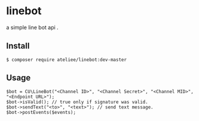 # linebot

a simple line bot api .

## Install

```
$ composer require ateliee/linebot:dev-master
```

## Usage

```
$bot = CU\LineBot("<Channel ID>", "<Channel Secret>", "<Channel MID>", "<Endpoint URL>");
$bot->isValid(); // true only if signature was valid.
$bot->sendText("<to>", "<text>"); // send text message.
$bot->postEvents($events);
```
